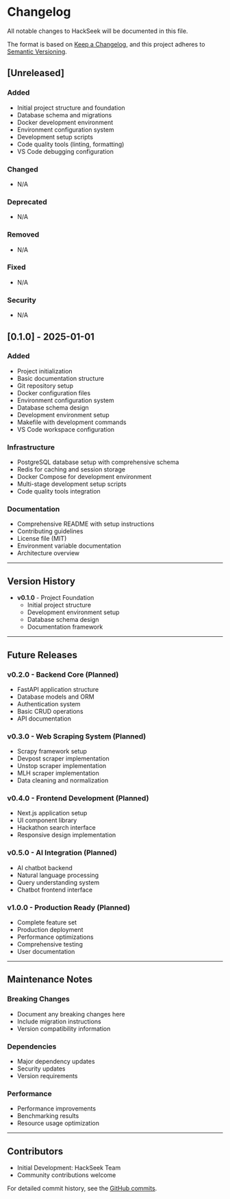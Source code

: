 # Changelog

All notable changes to HackSeek will be documented in this file.

The format is based on [Keep a Changelog](https://keepachangelog.com/en/1.0.0/),
and this project adheres to [Semantic Versioning](https://semver.org/spec/v2.0.0.html).

## [Unreleased]

### Added
- Initial project structure and foundation
- Database schema and migrations
- Docker development environment
- Environment configuration system
- Development setup scripts
- Code quality tools (linting, formatting)
- VS Code debugging configuration

### Changed
- N/A

### Deprecated
- N/A

### Removed
- N/A

### Fixed
- N/A

### Security
- N/A

## [0.1.0] - 2025-01-01

### Added
- Project initialization
- Basic documentation structure
- Git repository setup
- Docker configuration files
- Environment configuration system
- Database schema design
- Development environment setup
- Makefile with development commands
- VS Code workspace configuration

### Infrastructure
- PostgreSQL database setup with comprehensive schema
- Redis for caching and session storage
- Docker Compose for development environment
- Multi-stage development setup scripts
- Code quality tools integration

### Documentation
- Comprehensive README with setup instructions
- Contributing guidelines
- License file (MIT)
- Environment variable documentation
- Architecture overview

---

## Version History

- **v0.1.0** - Project Foundation
  - Initial project structure
  - Development environment setup
  - Database schema design
  - Documentation framework

---

## Future Releases

### v0.2.0 - Backend Core (Planned)
- FastAPI application structure
- Database models and ORM
- Authentication system
- Basic CRUD operations
- API documentation

### v0.3.0 - Web Scraping System (Planned)
- Scrapy framework setup
- Devpost scraper implementation
- Unstop scraper implementation
- MLH scraper implementation
- Data cleaning and normalization

### v0.4.0 - Frontend Development (Planned)
- Next.js application setup
- UI component library
- Hackathon search interface
- Responsive design implementation

### v0.5.0 - AI Integration (Planned)
- AI chatbot backend
- Natural language processing
- Query understanding system
- Chatbot frontend interface

### v1.0.0 - Production Ready (Planned)
- Complete feature set
- Production deployment
- Performance optimizations
- Comprehensive testing
- User documentation

---

## Maintenance Notes

### Breaking Changes
- Document any breaking changes here
- Include migration instructions
- Version compatibility information

### Dependencies
- Major dependency updates
- Security updates
- Version requirements

### Performance
- Performance improvements
- Benchmarking results
- Resource usage optimization

---

## Contributors

- Initial Development: HackSeek Team
- Community contributions welcome

For detailed commit history, see the [GitHub commits](https://github.com/yourusername/hack-seek/commits).